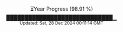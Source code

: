 <p align="center">
⏳Year Progress (98.91 %)<br>
█████████████████████████████▁ <br>
<sub>Updated: Sat, 28 Dec 2024 00:11:14 GMT</sub>
</p>

